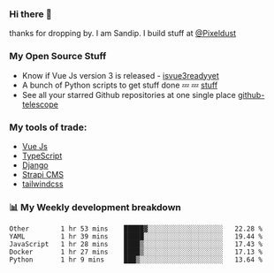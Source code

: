 ### Hi there 👋

thanks for dropping by.
I am Sandip. I build stuff at [@Pixeldust](github.com/pixeldust-in/)

###  **My Open Source Stuff**

 - Know if Vue Js version 3 is released -  [isvue3readyyet](https://github.com/sandiprb/isvue3readyyet)
 - A bunch of Python scripts to get stuff done 💤 💤 [stuff](https://github.com/sandiprb/stuff)
 - See all your starred Github repositories at one single place [github-telescope](https://github.com/sandiprb/github-telescope)



###  **My tools of trade:**
 - [Vue Js](https://github.com/vuejs/vue/)
 - [TypeScript](https://github.com/microsoft/TypeScript)
 - [Django](github.com/django/django)
 - [Strapi CMS](github.com/strapi/strapi)
 - [tailwindcss](https://github.com/tailwindlabs/tailwindcss)


###  📊 **My Weekly development breakdown**
<!--START_SECTION:waka-->

```text
Other        1 hr 53 mins    █████▓░░░░░░░░░░░░░░░░░░░   22.28 %
YAML         1 hr 39 mins    █████░░░░░░░░░░░░░░░░░░░░   19.44 %
JavaScript   1 hr 28 mins    ████▒░░░░░░░░░░░░░░░░░░░░   17.43 %
Docker       1 hr 27 mins    ████▒░░░░░░░░░░░░░░░░░░░░   17.13 %
Python       1 hr 9 mins     ███▒░░░░░░░░░░░░░░░░░░░░░   13.64 %
```

<!--END_SECTION:waka-->
